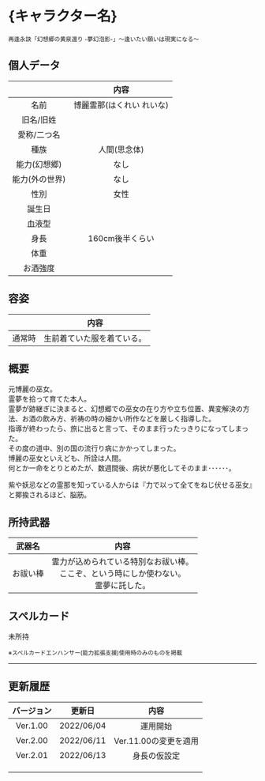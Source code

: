 # {キャラクター名}
<sup>再逢永訣「幻想郷の黄泉還り -夢幻泡影-」〜逢いたい願いは現実になる〜</sup>

## 個人データ
||内容|
|:---:|:---:|
|名前|博麗霊那(はくれい れいな)|
|旧名/旧姓||
|愛称/二つ名||
|種族|人間(思念体)|
|能力(幻想郷)|なし|
|能力(外の世界)|なし|
|性別|女性|
|誕生日||
|血液型||
|身長|160cm後半くらい|
|体重||
|お酒強度||

## 容姿
||内容|
|:---:|:---:|
|通常時|生前着ていた服を着ている。|

## 概要
元博麗の巫女。<br>
霊夢を拾って育てた本人。<br>
霊夢が跡継ぎに決まると、幻想郷での巫女の在り方や立ち位置、異変解決の方法、お酒の飲み方、祈祷の時の細かい所作などを厳しく指導した。<br>
指導が終わったら、旅に出ると言って、そのまま行ったっきりになってしまった。<br>
その度の道中、別の国の流行り病にかかってしまった。<br>
博麗の巫女といえども、所詮は人間。<br>
何とか一命をとりとめたが、数週間後、病状が悪化してそのまま･･････。<br>

紫や妖忌などの霊那を知っている人からは『力で以って全てをねじ伏せる巫女』と揶揄されるほど、脳筋。

## 所持武器
|武器名|内容|
|:---:|:---:|
|お祓い棒|霊力が込められている特別なお祓い棒。<br>ここぞ、という時にしか使わない。<br>霊夢に託した。|

## スペルカード
未所持

<sup>
※スペルカードエンハンサー(能力拡張支援)使用時のみのものを掲載
</sup>

***

## 更新履歴
|バージョン|更新日|内容|
|:---:|:---:|:---:|
|Ver.1.00|2022/06/04|運用開始|
|Ver.2.00|2022/06/11|Ver.11.00の変更を適用|
|Ver.2.01|2022/06/13|身長の仮設定|
||||
||||
||||

